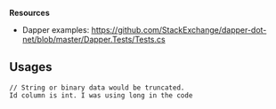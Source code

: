 **Resources**

* Dapper examples: https://github.com/StackExchange/dapper-dot-net/blob/master/Dapper.Tests/Tests.cs

## Usages

    // String or binary data would be truncated.
    Id column is int. I was using long in the code
